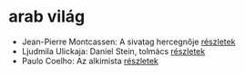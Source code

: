 # arab világ

- Jean-Pierre Montcassen: A sivatag hercegnője [részletek](../_details/Jean-Pierre%20Montcassen.md#id_627)
- Ljudmila Ulickaja: Daniel Stein, tolmács [részletek](../_details/Ljudmila%20Ulickaja.md#id_1285)
- Paulo Coelho: Az alkimista [részletek](../_details/Paulo%20Coelho.md#id_261)